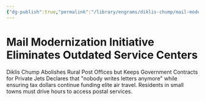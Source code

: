 ```yaml
---
{"dg-publish":true,"permalink":"/library/engrams/diklis-chump/mail-modernization-initiative-eliminates-outdated-service-centers/","tags":["DC/Rural","DC/AS2"]}
---
```


# Mail Modernization Initiative Eliminates Outdated Service Centers
Diklis Chump Abolishes Rural Post Offices
but Keeps Government Contracts for Private Jets
Declares that "nobody writes letters anymore" while ensuring tax dollars continue funding elite air travel. 
Residents in small towns must drive hours to access postal services.
